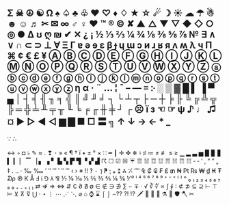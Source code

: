 Σ
☠
☮
☯
Ω
♠
♤
♣
♧
♥
♡
♦
♢
★
☆
☄
☽
☀
☁
☂
☃
☻
☺
♬
✂
✉
∞
♂
♀
❤
™
®
©
✘
▲
△
▼
▽
◆
◇
○
◎
●
Δ
ʊ
ღ
₪
✔
✕
¿
¡
½
⅓
⅔
¼
¾
⅛
⅜
⅝
⅞
№
∃
∧
∨
∩
⊂
⊃
⊥
∀
Ξ
Γ
ɐ
ə
ɘ
ε
β
ɟ
ɥ
ɯ
ɔ
и
ɹ
ʁ
я
ʌ
ʍ
λ
ч
Π
⌘
¢
€
£
¥
Ⓐ
Ⓑ
Ⓒ
Ⓓ
Ⓔ
Ⓕ
Ⓖ
Ⓗ
Ⓘ
Ⓙ
Ⓚ
Ⓛ
Ⓜ
Ⓝ
Ⓞ
Ⓟ
Ⓠ
Ⓡ
Ⓢ
Ⓣ
Ⓤ
Ⓥ
Ⓦ
Ⓧ
Ⓨ
Ⓩ
ⓐ
ⓑ
ⓒ
ⓓ
ⓔ
ⓕ
ⓖ
ⓗ
ⓘ
ⓙ
ⓚ
ⓛ
ⓜ
ⓝ
ⓞ
ⓟ
ⓠ
ⓡ
ⓢ
ⓣ
ⓤ
ⓥ
ⓦ
ⓧ
ⓨ
ⓩ
η
α
·
¨
…
¦
¯
–
—
≡
჻
░
▒
▓
█
▌
▐
▀
▄
│
┤
╡
╢
╖
╕
╣
║
╝
╜
╛
┐
└
┴
┬
├
─
┼
╞
╟
╚
╔
╩
╦
╠
═
╬
╧
╨
╤
╥
╙
╘
╒
╓
╫
╪
┘
┌
☹
ї
з
☜
☞
ψ
♪
♩
♫
¤
▶
▷
◀
◁
▆
▇
■
□
〓
╗
↑
↓
→
←
*
_
-
∵
∴

↔
◦
◘
♭
✎
≈
.
❣
･
»
«
¶
†
ï
•
±
°
×
∷
━
┃
✛
✜
❄
♮
♯
≔
≠
≢
≤
≥
▁
▂
▃
▅
▉
▊
▋
▍
▎
▏
▔
▕
▖
▗
▘
▙
▚
▛
▜
▝
▞
▟
☈
☐
☑
☒
☔
☰
☱
☲
☳
☴
☵
☶
☷
‐
‑
’
‚
“
”
„
‡
․
‥
‧
‰
‱
′
″
‴
‵
‶
‷
‹
›
※
‼
‽
⁃
⁊
⁋
⁏
⁎
⁑
⁂
⁒
⁗
₠
₡
₢
₣
₤
₥
₦
₧
₨
₩
₫
₭
₮
₯
℗
K
Å
Ⅎ
ℹ
⅁
⅄
⅋
⅐
⅑
⅒
⅕
⅖
⅗
⅘
⅙
⅚
⅟
⁰
ⁱ
⁴
⁵
⁶
⁷
⁸
⁹
⁺
⁻
⁼
⁽
⁾
ⁿ
₀
₁
₂
₃
₄
₅
₆
₇
₈
₉
₊
₋
₌
₍
₎
⇄
⇏
⇒
⇔
⇵
∁
∂
∄
∅
∈
∉
∋
∌
∑
−
∓
∙
√
∛
∜
∝
∫
∮
∶
⊄
⊅
⊆
⊇
⊢
⊤
⊨
⊻
⊼
⊽
⋃
⋅
⋆
⋮
⋯
⋰
⋱
⌀
⌂
⌚
⌛
⌠
⌡
⌢⁇
⁈
⁉
🗡
🏹
🔱
🧪
⚗
🎣
🛡
🪓
✂